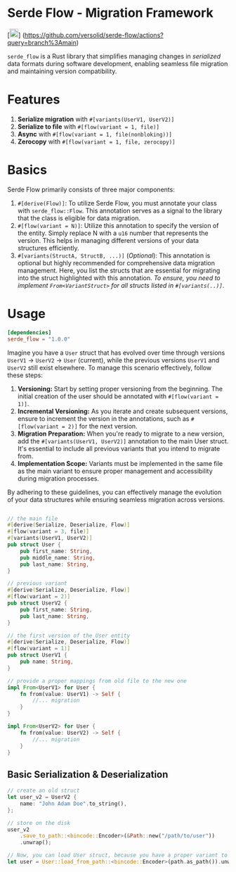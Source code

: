 Serde Flow - Migration Framework
==================================

[<img alt="build status" src="https://img.shields.io/github/actions/workflow/status/versolid/serde-flow/ci.yml?branch=main&style=for-the-badge" height="20">]
(https://github.com/versolid/serde-flow/actions?query=branch%3Amain)

`serde_flow` is a Rust library that simplifies managing changes in *serialized* data formats during software development, enabling seamless file migration and maintaining version compatibility.

# Features
1. **Serialize migration** with `#[variants(UserV1, UserV2)]`
2. **Serialize to file** with `#[flow(variant = 1, file)]`
3. **Async** with `#[flow(variant = 1, file(nonbloking))]`
4. **Zerocopy** with `#[flow(variant = 1, file, zerocopy)]`

# Basics
Serde Flow primarily consists of three major components:
1. `#[derive(Flow)]`: To utilize Serde Flow, you must annotate your class with `serde_flow::Flow`. This annotation serves as a signal to the library that the class is eligible for data migration.
2. `#[flow(variant = N)]`: Utilize this annotation to specify the version of the entity. Simply replace N with a `u16` number that represents the version. This helps in managing different versions of your data structures efficiently.
3. `#[variants(StructA, StructB, ...)]` (*Optional*): This annotation is optional but highly recommended for comprehensive data migration management. Here, you list the structs that are essential for migrating into the struct highlighted with this annotation. *To ensure, you need to implement `From<VariantStruct>` for all structs listed in `#[variants(..)]`*.

# Usage
```toml
[dependencies]
serde_flow = "1.0.0"
```
Imagine you have a `User` struct that has evolved over time through versions `UserV1` -> `UserV2` -> `User` (current), while the previous versions `UserV1` and `UserV2` still exist elsewhere. To manage this scenario effectively, follow these steps:
1. **Versioning:** Start by setting proper versioning from the beginning. The initial creation of the user should be annotated with `#[flow(variant = 1)]`.
2. **Incremental Versioning:** As you iterate and create subsequent versions, ensure to increment the version in the annotations, such as `#[flow(variant = 2)]` for the next version.
3. **Migration Preparation:** When you're ready to migrate to a new version, add the `#[variants(UserV1, UserV2)]` annotation to the main User struct. It's essential to include all previous variants that you intend to migrate from.
4. **Implementation Scope:** Variants must be implemented in the same file as the main variant to ensure proper management and accessibility during migration processes.

By adhering to these guidelines, you can effectively manage the evolution of your data structures while ensuring seamless migration across versions.
```rust

// the main file
#[derive(Serialize, Deserialize, Flow)]
#[flow(variant = 3, file)]
#[variants(UserV1, UserV2)]
pub struct User {
    pub first_name: String,
    pub middle_name: String,
    pub last_name: String,
}

// previous variant
#[derive(Serialize, Deserialize, Flow)]
#[flow(variant = 2)]
pub struct UserV2 {
    pub first_name: String,
    pub last_name: String,
}

// the first version of the User entity
#[derive(Serialize, Deserialize, Flow)]
#[flow(variant = 1)]
pub struct UserV1 {
    pub name: String,
}

// provide a proper mappings from old file to the new one
impl From<UserV1> for User {
    fn from(value: UserV1) -> Self {
        //... migration
    }
}

impl From<UserV2> for User {
    fn from(value: UserV2) -> Self {
        //... migration
    }
}
```

## Basic Serialization & Deserialization
```rust
// create an old struct
let user_v2 = UserV2 {
    name: "John Adam Doe".to_string(),
};

// store on the disk
user_v2
    .save_to_path::<bincode::Encoder>(&Path::new("/path/to/user"))
    .unwrap();

// Now, you can load User struct, because you have a proper variant to transform
let user = User::load_from_path::<bincode::Encoder>(path.as_path()).unwrap();
```
